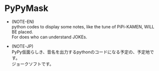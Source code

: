 # PyPyMask

- (NOTE-EN)  
  python codes to display some notes, like the tune of PiPi-KAMEN, WILL BE placed.  
  For does who can understand JOKEs.

- (NOTE-JP)  
  PyPy仮面らしき、音名を出力するpythonのコードになる予定の、予定地です。  
  ジョークソフトです。
